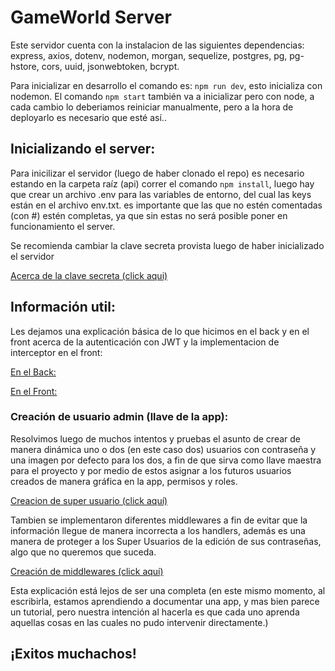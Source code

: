 # GameWorld Server
Este servidor cuenta con la instalacion de las siguientes dependencias:  express, axios, dotenv, nodemon, morgan, sequelize, postgres, pg, pg-hstore, cors, uuid, jsonwebtoken, bcrypt.

Para inicializar en desarrollo el comando es: ```npm run dev```, esto inicializa con nodemon.
El comando ```npm start``` también va a inicializar pero con node, a cada cambio lo deberiamos reiniciar manualmente, pero a la hora de deployarlo es necesario que esté así..
 
## Inicializando el server:
Para inicilizar el servidor (luego de haber clonado el repo) es necesario estando en la carpeta raíz (api) correr el comando `npm install`, luego hay que crear un archivo .env para las variables de entorno, del cual las keys están en el archivo env.txt. es importante que las que no estén comentadas (con #) estén completas, ya que sin estas no será posible poner en funcionamiento el server.

Se recomienda cambiar la clave secreta provista luego de haber inicializado el servidor 

[Acerca de la clave secreta (click aqui)](../api/Data/infoToken.md#comenzemos-con-la-cadena-secreta)


## Información util:

Les dejamos una explicación básica de lo que hicimos en el back y en el front acerca de la autenticación con JWT y la implementacion de interceptor en el front:

[En el Back: ](./Data/infoToken.md)

[En el Front: ](./Data/infoTokenFront.md)
<br>

### Creación de usuario admin (llave de la app):

Resolvimos luego de muchos intentos y pruebas el asunto de crear de manera dinámica uno o dos (en este caso dos) usuarios con contraseña y una imagen por defecto para los dos, a fin de que sirva como llave maestra para el proyecto y por medio de estos asignar a los futuros usuarios creados de manera gráfica en la app, permisos y roles.

[Creacion de super usuario (click aquí)](./Data/infoCreateSU.md)

Tambien se implementaron diferentes middlewares a fin de evitar que la información llegue de manera incorrecta a los handlers, además es una manera de proteger a los Super Usuarios de la edición de sus contraseñas, algo que no queremos que suceda. 

[Creación de middlewares (click aquí)](./Data/infoMiddle.md)

Esta explicación está lejos de ser una completa (en este mismo momento, al escribirla, estamos aprendiendo a documentar una app, y mas bien parece un tutorial, pero nuestra intención al hacerla es que cada uno aprenda aquellas cosas en las cuales no pudo intervenir directamente.)

## ¡Exitos muchachos!

